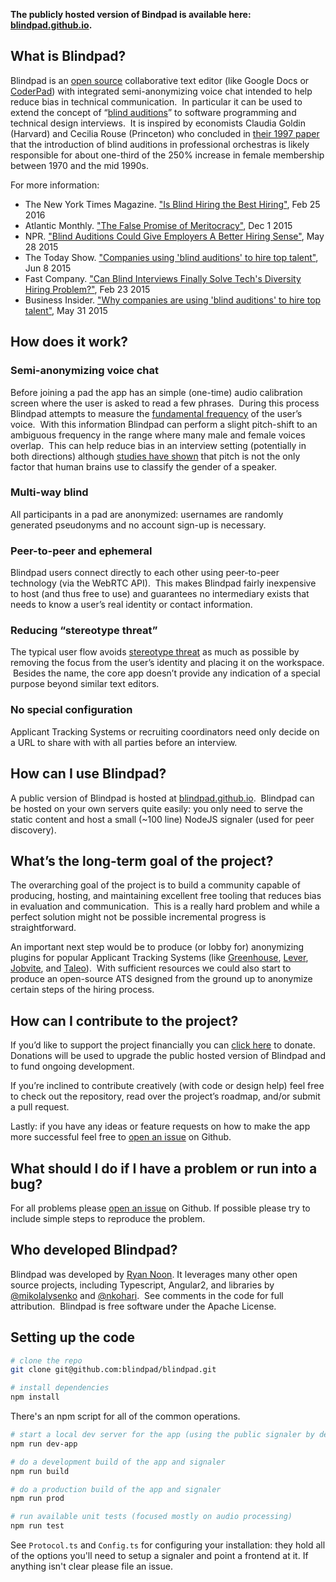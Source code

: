 **The publicly hosted version of Bindpad is available here: [blindpad.github.io](https://blindpad.github.io).**

## What is Blindpad?
Blindpad is an [open source](https://github.com/blindpad/blindpad) collaborative text editor (like Google Docs or [CoderPad](https://coderpad.io)) with integrated semi-anonymizing voice chat intended to help reduce bias in technical communication.  In particular it can be used to extend the concept of “[blind auditions](https://en.wikipedia.org/wiki/Blind_audition)” to software programming and technical design interviews.  It is inspired by economists Claudia Goldin (Harvard) and Cecilia Rouse (Princeton) who concluded in [their 1997 paper](https://www.aeaweb.org/articles?id=10.1257/aer.90.4.715) that the introduction of blind auditions in professional orchestras is likely responsible for about one-third of the 250% increase in female membership between 1970 and the mid 1990s.

For more information:
- The New York Times Magazine. ["Is Blind Hiring the Best Hiring"](http://www.nytimes.com/2016/02/28/magazine/is-blind-hiring-the-best-hiring.html), Feb 25 2016
- Atlantic Monthly. ["The False Promise of Meritocracy"](http://www.theatlantic.com/business/archive/2015/12/meritocracy/418074/), Dec 1 2015
- NPR. ["Blind Auditions Could Give Employers A Better Hiring Sense"](http://www.npr.org/sections/alltechconsidered/2015/05/28/410264592/blind-auditions-could-give-employers-a-better-hiring-sense), May 28 2015
- The Today Show. ["Companies using 'blind auditions' to hire top talent"](http://www.today.com/video/companies-using-blind-auditions-to-hire-top-talent-459650627844), Jun 8 2015
- Fast Company. ["Can Blind Interviews Finally Solve Tech's Diversity Hiring Problem?"](http://www.fastcompany.com/3042618/strong-female-lead/can-blind-interviews-finally-solve-techs-diversity-hiring-problem), Feb 23 2015
- Business Insider. ["Why companies are using 'blind auditions' to hire top talent"](http://www.businessinsider.com/companies-are-using-blind-auditions-to-hire-top-talent-2015-5), May 31 2015

## How does it work?
### Semi-anonymizing voice chat
Before joining a pad the app has an simple (one-time) audio calibration screen where the user is asked to read a few phrases.  During this process Blindpad attempts to measure the [fundamental frequency](https://en.wikipedia.org/wiki/Fundamental_frequency) of the user’s voice.  With this information Blindpad can perform a slight pitch-shift to an ambiguous frequency in the range where many male and female voices overlap.  This can help reduce bias in an interview setting (potentially in both directions) although [studies have shown](http://www.ncbi.nlm.nih.gov/pubmed/22080221) that pitch is not the only factor that human brains use to classify the gender of a speaker.

### Multi-way blind
All participants in a pad are anonymized: usernames are randomly generated pseudonyms and no account sign-up is necessary.

### Peer-to-peer and ephemeral
Blindpad users connect directly to each other using peer-to-peer technology (via the WebRTC API).  This makes Blindpad fairly inexpensive to host (and thus free to use) and guarantees no intermediary exists that needs to know a user’s real identity or contact information.

### Reducing “stereotype threat”
The typical user flow avoids [stereotype threat](https://en.wikipedia.org/wiki/Stereotype_threat) as much as possible by removing the focus from the user’s identity and placing it on the workspace.  Besides the name, the core app doesn’t provide any indication of a special purpose beyond similar text editors.

### No special configuration
Applicant Tracking Systems or recruiting coordinators need only decide on a URL to share with with all parties before an interview.


## How can I use Blindpad?
A public version of Blindpad is hosted at [blindpad.github.io](https://blindpad.github.io).  Blindpad can be hosted on your own servers quite easily: you only need to serve the static content and host a small (~100 line) NodeJS signaler (used for peer discovery).

## What’s the long-term goal of the project?
The overarching goal of the project is to build a community capable of producing, hosting, and maintaining excellent free tooling that reduces bias in evaluation and communication.  This is a really hard problem and while a perfect solution might not be possible incremental progress is straightforward.

An important next step would be to produce (or lobby for) anonymizing plugins for popular Applicant Tracking Systems (like [Greenhouse](https://www.greenhouse.io/), [Lever](http://www.lever.co/), [Jobvite](http://www.jobvite.com/), and [Taleo](http://www.oracle.com/us/products/applications/taleo/enterprise/overview/index.html)).  With sufficient resources we could also start to produce an open-source ATS designed from the ground up to anonymize certain steps of the hiring process.

## How can I contribute to the project?
If you’d like to support the project financially you can [click here](https://www.paypal.com/cgi-bin/webscr?cmd=_s-xclick&hosted_button_id=VW2QSSP76L36N) to donate.  Donations will be used to upgrade the public hosted version of Blindpad and to fund ongoing development.

If you’re inclined to contribute creatively (with code or design help) feel free to check out the repository, read over the project’s roadmap, and/or submit a pull request.

Lastly: if you have any ideas or feature requests on how to make the app more successful feel free to [open an issue](https://github.com/blindpad/blindpad/issues/new) on Github.

## What should I do if I have a problem or run into a bug?
For all problems please [open an issue](https://github.com/blindpad/blindpad/issues/new) on Github.  If possible please try to include simple steps to reproduce the problem.

## Who developed Blindpad?
Blindpad was developed by [Ryan Noon](http://rmnoon.github.io).  It leverages many other open source projects, including Typescript, Angular2, and libraries by [@mikolalysenko](https://github.com/mikolalysenko) and [@nkohari](https://github.com/nkohari).  See comments in the code for full attribution.  Blindpad is free software under the Apache License.

## Setting up the code
```bash
# clone the repo
git clone git@github.com:blindpad/blindpad.git

# install dependencies
npm install
```
There's an npm script for all of the common operations.
```bash
# start a local dev server for the app (using the public signaler by default)
npm run dev-app

# do a development build of the app and signaler
npm run build

# do a production build of the app and signaler
npm run prod

# run available unit tests (focused mostly on audio processing)
npm run test
```

See `Protocol.ts` and `Config.ts` for configuring your installation: they hold all of the options you'll need to setup a signaler and point a frontend at it.  If anything isn't clear please file an issue.
